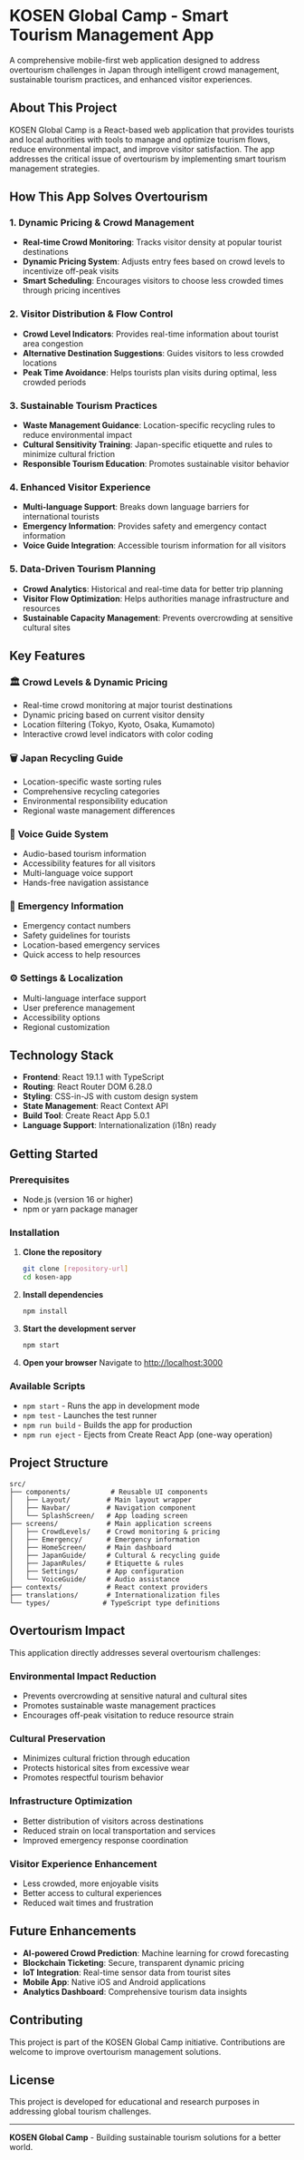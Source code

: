 # KOSEN Global Camp - Smart Tourism Management App

A comprehensive mobile-first web application designed to address overtourism challenges in Japan through intelligent crowd management, sustainable tourism practices, and enhanced visitor experiences.

## About This Project

KOSEN Global Camp is a React-based web application that provides tourists and local authorities with tools to manage and optimize tourism flows, reduce environmental impact, and improve visitor satisfaction. The app addresses the critical issue of overtourism by implementing smart tourism management strategies.

## How This App Solves Overtourism

### 1. **Dynamic Pricing & Crowd Management**
- **Real-time Crowd Monitoring**: Tracks visitor density at popular tourist destinations
- **Dynamic Pricing System**: Adjusts entry fees based on crowd levels to incentivize off-peak visits
- **Smart Scheduling**: Encourages visitors to choose less crowded times through pricing incentives

### 2. **Visitor Distribution & Flow Control**
- **Crowd Level Indicators**: Provides real-time information about tourist area congestion
- **Alternative Destination Suggestions**: Guides visitors to less crowded locations
- **Peak Time Avoidance**: Helps tourists plan visits during optimal, less crowded periods

### 3. **Sustainable Tourism Practices**
- **Waste Management Guidance**: Location-specific recycling rules to reduce environmental impact
- **Cultural Sensitivity Training**: Japan-specific etiquette and rules to minimize cultural friction
- **Responsible Tourism Education**: Promotes sustainable visitor behavior

### 4. **Enhanced Visitor Experience**
- **Multi-language Support**: Breaks down language barriers for international tourists
- **Emergency Information**: Provides safety and emergency contact information
- **Voice Guide Integration**: Accessible tourism information for all visitors

### 5. **Data-Driven Tourism Planning**
- **Crowd Analytics**: Historical and real-time data for better trip planning
- **Visitor Flow Optimization**: Helps authorities manage infrastructure and resources
- **Sustainable Capacity Management**: Prevents overcrowding at sensitive cultural sites

## Key Features

### 🏛️ **Crowd Levels & Dynamic Pricing**
- Real-time crowd monitoring at major tourist destinations
- Dynamic pricing based on current visitor density
- Location filtering (Tokyo, Kyoto, Osaka, Kumamoto)
- Interactive crowd level indicators with color coding

### 🗑️ **Japan Recycling Guide**
- Location-specific waste sorting rules
- Comprehensive recycling categories
- Environmental responsibility education
- Regional waste management differences

### 📱 **Voice Guide System**
- Audio-based tourism information
- Accessibility features for all visitors
- Multi-language voice support
- Hands-free navigation assistance

### 🚨 **Emergency Information**
- Emergency contact numbers
- Safety guidelines for tourists
- Location-based emergency services
- Quick access to help resources

### ⚙️ **Settings & Localization**
- Multi-language interface support
- User preference management
- Accessibility options
- Regional customization

## Technology Stack

- **Frontend**: React 19.1.1 with TypeScript
- **Routing**: React Router DOM 6.28.0
- **Styling**: CSS-in-JS with custom design system
- **State Management**: React Context API
- **Build Tool**: Create React App 5.0.1
- **Language Support**: Internationalization (i18n) ready

## Getting Started

### Prerequisites
- Node.js (version 16 or higher)
- npm or yarn package manager

### Installation

1. **Clone the repository**
   ```bash
   git clone [repository-url]
   cd kosen-app
   ```

2. **Install dependencies**
   ```bash
   npm install
   ```

3. **Start the development server**
   ```bash
   npm start
   ```

4. **Open your browser**
   Navigate to [http://localhost:3000](http://localhost:3000)

### Available Scripts

- `npm start` - Runs the app in development mode
- `npm test` - Launches the test runner
- `npm run build` - Builds the app for production
- `npm run eject` - Ejects from Create React App (one-way operation)

## Project Structure

```
src/
├── components/          # Reusable UI components
│   ├── Layout/         # Main layout wrapper
│   ├── Navbar/         # Navigation component
│   └── SplashScreen/   # App loading screen
├── screens/            # Main application screens
│   ├── CrowdLevels/    # Crowd monitoring & pricing
│   ├── Emergency/      # Emergency information
│   ├── HomeScreen/     # Main dashboard
│   ├── JapanGuide/     # Cultural & recycling guide
│   ├── JapanRules/     # Etiquette & rules
│   ├── Settings/       # App configuration
│   └── VoiceGuide/     # Audio assistance
├── contexts/           # React context providers
├── translations/       # Internationalization files
└── types/             # TypeScript type definitions
```

## Overtourism Impact

This application directly addresses several overtourism challenges:

### **Environmental Impact Reduction**
- Prevents overcrowding at sensitive natural and cultural sites
- Promotes sustainable waste management practices
- Encourages off-peak visitation to reduce resource strain

### **Cultural Preservation**
- Minimizes cultural friction through education
- Protects historical sites from excessive wear
- Promotes respectful tourism behavior

### **Infrastructure Optimization**
- Better distribution of visitors across destinations
- Reduced strain on local transportation and services
- Improved emergency response coordination

### **Visitor Experience Enhancement**
- Less crowded, more enjoyable visits
- Better access to cultural experiences
- Reduced wait times and frustration

## Future Enhancements

- **AI-powered Crowd Prediction**: Machine learning for crowd forecasting
- **Blockchain Ticketing**: Secure, transparent dynamic pricing
- **IoT Integration**: Real-time sensor data from tourist sites
- **Mobile App**: Native iOS and Android applications
- **Analytics Dashboard**: Comprehensive tourism data insights

## Contributing

This project is part of the KOSEN Global Camp initiative. Contributions are welcome to improve overtourism management solutions.

## License

This project is developed for educational and research purposes in addressing global tourism challenges.

---

**KOSEN Global Camp** - Building sustainable tourism solutions for a better world.